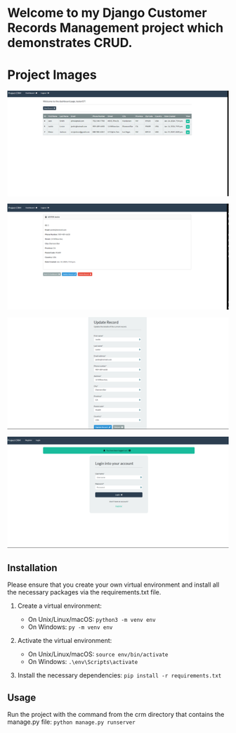 # Welcome to my Django Customer Records Management project which demonstrates CRUD.

# Project Images

![Project screenshot](project-images/crm1.png)

![Project screenshot](project-images/crm2.png)

![Project screenshot](project-images/crm3.png)

![Project screenshot](project-images/crm4.png)

## Installation

Please ensure that you create your own virtual environment and install all the necessary packages via the requirements.txt file.

1. Create a virtual environment:
   - On Unix/Linux/macOS: `python3 -m venv env`
   - On Windows: `py -m venv env`

2. Activate the virtual environment:
   - On Unix/Linux/macOS: `source env/bin/activate`
   - On Windows: `.\env\Scripts\activate`

3. Install the necessary dependencies: `pip install -r requirements.txt`

## Usage

Run the project with the command from the crm directory that contains the manage.py file: `python manage.py runserver`

